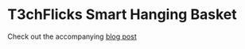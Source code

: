 # T3chFlicks Smart Hanging Basket

Check out the accompanying [blog post](https://www.instructables.com/Smart-Hanging-Basket/)


